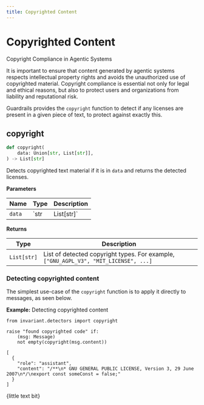 ```yaml
---
title: Copyrighted Content
---
```


# Copyrighted Content
<div class='subtitle'>
Copyright Compliance in Agentic Systems
</div>

It is important to ensure that content generated by agentic systems respects intellectual property rights and avoids the unauthorized use of copyrighted material. Copyright compliance is essential not only for legal and ethical reasons, but also to protect users and organizations from liability and reputational risk.

Guardrails provides the `copyright` function to detect if any licenses are present in a given piece of text, to protect against exactly this.

## copyright <span class="detector-badge"></span>
```python
def copyright(
    data: Union[str, List[str]],
) -> List[str]
```
Detects copyrighted text material if it is in `data` and returns the detected licenses.

**Parameters**

| Name        | Type   | Description                            |
|-------------|--------|----------------------------------------|
| `data`      | `str | List[str]` |  A single message or a list of messages. |

**Returns**

| Type   | Description                            |
|--------|----------------------------------------|
| `List[str]` |  List of detected copyright types. For example, `["GNU_AGPL_V3", "MIT_LICENSE", ...]`|

### Detecting copyrighted content
The simplest use-case of the `copyright` function is to apply it directly to messages, as seen below.

**Example:** Detecting copyrighted content
```guardrail
from invariant.detectors import copyright

raise "found copyrighted code" if:
    (msg: Message)
    not empty(copyright(msg.content))
```
```example-trace
[
  {
    "role": "assistant",
    "content": "/**\n* GNU GENERAL PUBLIC LICENSE, Version 3, 29 June 2007\n*/\nexport const someConst = false;"
  }
]
```
<div class="code-caption">{little text bit}</div>
